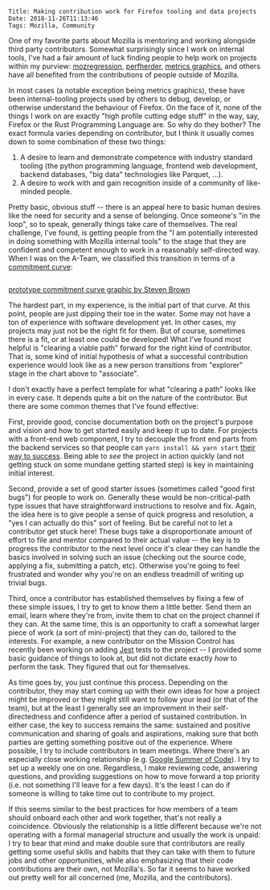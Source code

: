    Title: Making contribution work for Firefox tooling and data projects
    Date: 2018-11-26T11:13:46
    Tags: Mozilla, Community

One of my favorite parts about Mozilla is mentoring and working alongside
third party contributors. Somewhat surprisingly since I work on internal
tools, I've had a fair amount of luck finding people to help work on projects
within my purview: [mozregression](https://mozilla.github.io/mozregression),
[perfherder](https://wiki.mozilla.org/EngineeringProductivity/Projects/Perfherder),
[metrics graphics](https://metricsgraphics.org), and others have all benefited
from the contributions of people outside of Mozilla.

In most cases (a notable exception being metrics graphics), these have been
internal-tooling projects used by others to debug, develop, or otherwise
understand the behaviour of Firefox. On the face of it, none of the things I
work on are exactly "high profile cutting edge stuff" in the way, say, Firefox
or the Rust Programming Language are. So why do they bother? The exact formula
varies depending on contributor, but I think it usually comes down to some
combination of these two things:

1. A desire to learn and demonstrate competence with industry standard
   tooling (the python programming language, frontend web development, backend
   databases, "big data" technologies like Parquet, ...).
2. A desire to work with and gain recognition inside of a community of
   like-minded people.

Pretty basic, obvious stuff -- there is an appeal here to basic human desires
like the need for security and a sense of belonging. Once someone's "in the
loop", so to speak, generally things take care of themselves. The real
challenge, I've found, is getting people from the "I am potentially interested
in doing something with Mozilla internal tools" to the stage that they are
confident and competent enough to work in a reasonably self-directed way. When
I was on the A-Team, we classified this transition in terms of a [commitment
curve](https://ateam-bootcamp.readthedocs.io/en/latest/guide/curve.html):

<img srcset="/files/2018/11/commitment-curve-visualization.png 2x"/>

[prototype commitment curve graphic by Steven Brown](https://bugzilla.mozilla.org/show_bug.cgi?id=1080119)

The hardest part, in my experience, is the initial part of that curve. At this
point, people are just dipping their toe in the water.  Some may not have a
ton of experience with software development yet.  In other cases, my projects
may just not be the right fit for them. But of course, sometimes there is a
fit, or at least one could be developed! What I've found most helpful is
"clearing a viable path" forward for the right kind of contributor. That is,
some kind of initial hypothesis of what a successful contribution experience
would look like as a new person transitions from "explorer" stage in the chart
above to "associate".

I don't exactly have a perfect template for what "clearing a path" looks like
in every case. It depends quite a bit on the nature of the contributor. But
there are some common themes that I've found effective:

First, provide good, concise documentation both on the project's purpose and
vision and how to get started easily and keep it up to date. For projects with
a front-end web component, I try to decouple the front end parts from the
backend services so that people can `yarn install && yarn start` [their way to
success](/blog/2014/09/hacking-on-the-treeherder-front-end-refreshingly-easy/).
Being able to *see* the project in action quickly (and not getting
stuck on some mundane getting started step) is key in maintaining initial
interest.

Second, provide a set of good starter issues (sometimes called "good first
bugs") for people to work on. Generally these would be non-critical-path type
issues that have straightforward instructions to resolve and fix. Again, the
idea here is to give people a sense of quick progress and resolution, a "yes I
can actually do this" sort of feeling. But be careful not to let a contributor
get stuck here! These bugs take a disproportionate amount of effort to file
and mentor compared to their actual value -- the key is to progress the
contributor to the next level once it's clear they can handle the basics
involved in solving such an issue (checking out the source code, applying a
fix, submitting a patch, etc). Otherwise you're going to feel frustrated and
wonder why you're on an endless treadmill of writing up trivial bugs.

Third, once a contributor has established themselves by fixing a few of these
simple issues, I try to get to know them a little better.  Send them an email,
learn where they're from, invite them to chat on the project channel if they
can. At the same time, this is an opportunity to craft a somewhat larger piece
of work (a sort of mini-project) that they can do, tailored to the interests.
For example, a new contributor on the Mission Control has recently been
working on adding [Jest](https://jestjs.io/) tests to the project -- I
provided some basic guidance of things to look at, but did not dictate exactly
*how* to perform the task. They figured that out for themselves.

As time goes by, you just continue this process. Depending on the contributor,
they may start coming up with their own ideas for how a project might be
improved or they might still want to follow your lead (or that of the team),
but at the least I generally see an improvement in their self-directedness and
confidence after a period of sustained contribution. In either case, the key
to success remains the same: sustained and positive communication and sharing
of goals and aspirations, making sure that both parties are getting something
positive out of the experience. Where possible, I try to include contributors
in team meetings. Where there's an especially close working relationship (e.g.
[Google Summer of Code](https://summerofcode.withgoogle.com/archive/)). I try
to set up a weekly one on one. Regardless, I make reviewing code, answering
questions, and providing suggestions on how to move forward a top priority
(i.e. not something I'll leave for a few days). It's the least I can do if
someone is willing to take time out to contribute to my project.

If this seems similar to the best practices for how members of a team should
onboard each other and work together, that's not really a coincidence.
Obviously the relationship is a little different because we're not operating
with a formal managerial structure and usually the work is unpaid: I try to bear
that mind and make double sure that contributors are really getting some
useful skills and habits that they can take with them to future jobs and other
opportunities, while also emphasizing that their code contributions are their
own, not Mozilla's. So far it seems to have worked out pretty well for all
concerned (me, Mozilla, and the contributors).
